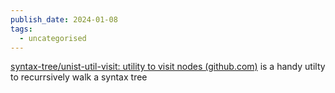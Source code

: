 ```yaml
---
publish_date: 2024-01-08
tags:
  - uncategorised
---
```

[syntax-tree/unist-util-visit: utility to visit nodes (github.com)](https://github.com/syntax-tree/unist-util-visit) is a handy utilty to recurrsively walk a syntax tree
